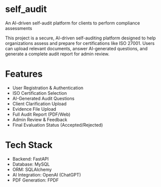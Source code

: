 # self_audit

An AI-driven self-audit platform for clients to perform compliance assessments

This project is a secure, AI-driven self-auditing platform designed to help organizations assess and prepare for certifications like ISO 27001. Users can upload relevant documents, answer AI-generated questions, and generate a complete audit report for admin review.

# Features

- User Registration & Authentication
- ISO Certification Selection
- AI-Generated Audit Questions
- Client Clarification Upload
- Evidence File Upload
- Full Audit Report (PDF/Web)
- Admin Review & Feedback
- Final Evaluation Status (Accepted/Rejected)

# Tech Stack

- Backend: FastAPI
- Database: MySQL
- ORM: SQLAlchemy
- AI Integration: OpenAI (ChatGPT)
- PDF Generation: FPDF
